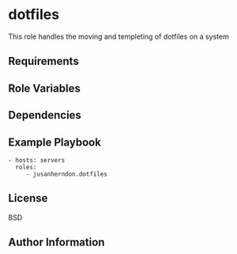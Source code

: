 dotfiles
=========

This role handles the moving and templeting of dotfiles on a system

Requirements
------------


Role Variables
--------------


Dependencies
------------


Example Playbook
----------------


    - hosts: servers
      roles:
         - jusanherndon.dotfiles

License
-------

BSD

Author Information
------------------

